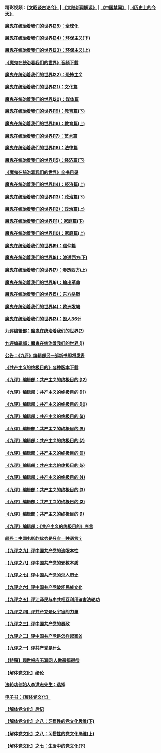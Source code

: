 #### 精彩视频：[《文昭谈古论今》](https://github.com/gfw-breaker/wenzhao/blob/master/README.md?t=12091830) | [《大陆新闻解读》](https://github.com/gfw-breaker/ntdtv-comedy/blob/master/README.md?t=12091830) | [《中国禁闻》](https://github.com/gfw-breaker/ntdtv-news/blob/master/README.md?t=12091830) | [《历史上的今天》](https://github.com/gfw-breaker/today-in-history/blob/master/README.md?t=12091830) 

#### [魔鬼在统治着我们的世界(25)：全球化](../pages/nsc422/n10788205.md?t=12091830) 

#### [魔鬼在统治着我们的世界(24)：环保主义(下)](../pages/nsc422/n10695307.md?t=12091830) 

#### [魔鬼在统治着我们的世界(23)：环保主义(上)](../pages/nsc422/n10688613.md?t=12091830) 

#### [《魔鬼在统治着我们的世界》音频下载](../pages/nsc422/n10635553.md?t=12091830) 

#### [魔鬼在统治着我们的世界(22)：恐怖主义](../pages/nsc422/n10614727.md?t=12091830) 

#### [魔鬼在统治着我们的世界(21)：文化篇](../pages/nsc422/n10597706.md?t=12091830) 

#### [魔鬼在统治着我们的世界(20)：媒体篇](../pages/nsc422/n10586579.md?t=12091830) 

#### [魔鬼在统治着我们的世界(19)：教育篇(下)](../pages/nsc422/n10564808.md?t=12091830) 

#### [魔鬼在统治着我们的世界(18)：教育篇(上)](../pages/nsc422/n10526970.md?t=12091830) 

#### [魔鬼在统治着我们的世界(17)：艺术篇](../pages/nsc422/n10499093.md?t=12091830) 

#### [魔鬼在统治着我们的世界(16)：法律篇](../pages/nsc422/n10485969.md?t=12091830) 

#### [魔鬼在统治着我们的世界(15)：经济篇(下)](../pages/nsc422/n10469975.md?t=12091830) 

#### [《魔鬼在统治着我们的世界》全书目录](../pages/nsc422/n10464261.md?t=12091830) 

#### [魔鬼在统治着我们的世界(14)：经济篇(上)](../pages/nsc422/n10457370.md?t=12091830) 

#### [魔鬼在统治着我们的世界(13)：政治篇(下)](../pages/nsc422/n10448270.md?t=12091830) 

#### [魔鬼在统治着我们的世界(12)：政治篇(上)](../pages/nsc422/n10444576.md?t=12091830) 

#### [魔鬼在统治着我们的世界(11)：家庭篇(下)](../pages/nsc422/n10440961.md?t=12091830) 

#### [魔鬼在统治着我们的世界(10)：家庭篇(上)](../pages/nsc422/n10435448.md?t=12091830) 

#### [魔鬼在统治着我们的世界(9)：信仰篇](../pages/nsc422/n10432159.md?t=12091830) 

#### [魔鬼在统治着我们的世界(8)：渗透西方(下)](../pages/nsc422/n10429603.md?t=12091830) 

#### [魔鬼在统治着我们的世界(7)：渗透西方(上)](../pages/nsc422/n10426013.md?t=12091830) 

#### [魔鬼在统治着我们的世界(6)：输出革命](../pages/nsc422/n10421536.md?t=12091830) 

#### [魔鬼在统治着我们的世界(5)：东方杀戮](../pages/nsc422/n10417707.md?t=12091830) 

#### [魔鬼在统治着我们的世界(4)：欧洲发端](../pages/nsc422/n10414890.md?t=12091830) 

#### [魔鬼在统治着我们的世界(3)：毁人36计](../pages/nsc422/n10411583.md?t=12091830) 

#### [九评编辑部：魔鬼在统治着我们的世界(2)](../pages/nsc422/n10410036.md?t=12091830) 

#### [九评编辑部：魔鬼在统治着我们的世界 (1)](../pages/nsc422/n10406825.md?t=12091830) 

#### [公告：《九评》编辑部另一部新书即将发表](../pages/nsc422/n10405104.md?t=12091830) 

#### [《共产主义的终极目的》各种版本下载](../pages/nsc422/n10022138.md?t=12091830) 

#### [《九评》编辑部：共产主义的终极目的 (12)](../pages/nsc422/n9933272.md?t=12091830) 

#### [《九评》编辑部：共产主义的终极目的 (11)](../pages/nsc422/n9924973.md?t=12091830) 

#### [《九评》编辑部：共产主义的终极目的 (10)](../pages/nsc422/n9920883.md?t=12091830) 

#### [《九评》编辑部：共产主义的终极目的 (9)](../pages/nsc422/n9916363.md?t=12091830) 

#### [《九评》编辑部：共产主义的终极目的 (8)](../pages/nsc422/n9912488.md?t=12091830) 

#### [《九评》编辑部：共产主义的终极目的 (7)](../pages/nsc422/n9901176.md?t=12091830) 

#### [《九评》编辑部：共产主义的终极目的 (6)](../pages/nsc422/n9899359.md?t=12091830) 

#### [《九评》编辑部：共产主义的终极目的 (5)](../pages/nsc422/n9893174.md?t=12091830) 

#### [《九评》编辑部：共产主义的终极目的 (4)](../pages/nsc422/n9891246.md?t=12091830) 

#### [《九评》编辑部：共产主义的终极目的 (3)](../pages/nsc422/n9879879.md?t=12091830) 

#### [《九评》编辑部：共产主义的终极目的 (2)](../pages/nsc422/n9876205.md?t=12091830) 

#### [《九评》编辑部：共产主义的终极目的 (1)](../pages/nsc422/n9865857.md?t=12091830) 

#### [《九评》编辑部：《共产主义的终极目的》序言](../pages/nsc422/n9862666.md?t=12091830) 

#### [颜丹：中国电影的优势是只有一种语言？](../pages/nsc422/n9583062.md?t=12091830) 

#### [【九评之九】评中国共产党的流氓本性](../pages/nsc422/n737542.md?t=12091830) 

#### [【九评之八】评中国共产党的邪教本质](../pages/nsc422/n735942.md?t=12091830) 

#### [【九评之七】评中国共产党的杀人历史](../pages/nsc422/n733806.md?t=12091830) 

#### [【九评之六】评中国共产党破坏民族文化](../pages/nsc422/n731667.md?t=12091830) 

#### [【九评之五】评江泽民与中共相互利用迫害法轮功](../pages/nsc422/n730058.md?t=12091830) 

#### [【九评之四】评共产党是反宇宙的力量](../pages/nsc422/n727814.md?t=12091830) 

#### [【九评之三】评中国共产党的暴政](../pages/nsc422/n725597.md?t=12091830) 

#### [【九评之二】评中国共产党是怎样起家的](../pages/nsc422/n723946.md?t=12091830) 

#### [【九评之一】评共产党是什么](../pages/nsc422/n722529.md?t=12091830) 

#### [【特稿】现世报应无漏网 人做恶都得偿](../pages/nsc422/n4215167.md?t=12091830) 

#### [【解体党文化】绪论](../pages/nsc422/n1449356.md?t=12091830) 

#### [法轮功创始人李洪志先生：选择](../pages/nsc422/n3580738.md?t=12091830) 

#### [电子书：《解体党文化》](../pages/nsc422/n1573484.md?t=12091830) 

#### [【解体党文化】后记](../pages/nsc422/n1531999.md?t=12091830) 

#### [【解体党文化】之八：习惯性的党文化思维(下)](../pages/nsc422/n1526477.md?t=12091830) 

#### [【解体党文化】之八：习惯性的党文化思维(上)](../pages/nsc422/n1520631.md?t=12091830) 

#### [【解体党文化】之七：生活中的党文化(下)](../pages/nsc422/n1513446.md?t=12091830) 

